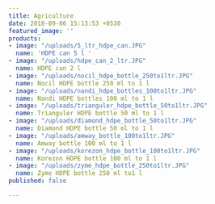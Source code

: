 ```yaml
---
title: Agriculture
date: 2018-09-06 15:13:53 +0530
featured_image: ''
products:
- image: "/uploads/5_ltr_hdpe_can.JPG"
  name: 'HDPE can 5 l '
- image: "/uploads/hdpe_can_2_ltr.JPG"
  name: HDPE can 2 l
- image: "/uploads/nocil_hdpe_bottle_250to1ltr.JPG"
  name: Nocil HDPE bottle 250 ml to 1 l
- image: "/uploads/nandi_hdpe_bottles_100to1ltr.JPG"
  name: Nandi HDPE bottles 100 ml to 1 l
- image: "/uploads/trianguler_hdpe_bottle_50to1ltr.JPG"
  name: Trianguler HDPE bottle 50 ml to 1 l
- image: "/uploads/diamond_hdpe_bottle_50to1ltr.JPG"
  name: Diamond HDPE bottle 50 ml to 1 l
- image: "/uploads/amway_bottle_100to1ltr.JPG"
  name: Amway bottle 100 ml to 1 l
- image: "/uploads/korezon_hdpe_bottle_100to1ltr.JPG"
  name: Korezon HDPE bottle 100 ml to 1 l
- image: "/uploads/zyme_hdpe_bottle_250to1ltr.JPG"
  name: Zyme HDPE bottle 250 ml to1 l
published: false

---
```


